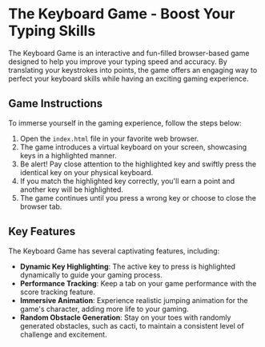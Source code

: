 # The Keyboard Game - Boost Your Typing Skills 

The Keyboard Game is an interactive and fun-filled browser-based game designed to help you improve your typing speed and accuracy. By translating your keystrokes into points, the game offers an engaging way to perfect your keyboard skills while having an exciting gaming experience.

## Game Instructions

To immerse yourself in the gaming experience, follow the steps below:

1. Open the `index.html` file in your favorite web browser.
2. The game introduces a virtual keyboard on your screen, showcasing keys in a highlighted manner.
3. Be alert! Pay close attention to the highlighted key and swiftly press the identical key on your physical keyboard.
4. If you match the highlighted key correctly, you'll earn a point and another key will be highlighted.
5. The game continues until you press a wrong key or choose to close the browser tab.

## Key Features

The Keyboard Game has several captivating features, including:

- **Dynamic Key Highlighting**: The active key to press is highlighted dynamically to guide your gaming process.
- **Performance Tracking**: Keep a tab on your game performance with the score tracking feature.
- **Immersive Animation**: Experience realistic jumping animation for the game's character, adding more life to your gaming.
- **Random Obstacle Generation**: Stay on your toes with randomly generated obstacles, such as cacti, to maintain a consistent level of challenge and excitement. 
